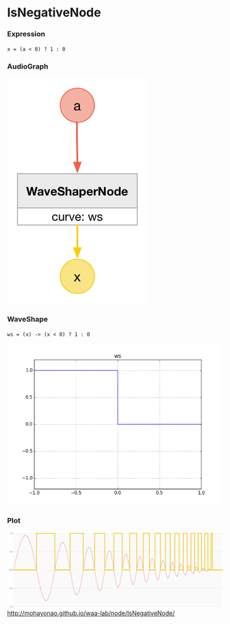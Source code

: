 # IsNegativeNode

### Expression

`x = (a < 0) ? 1 : 0`

### AudioGraph

![](img/IsNegativeNode.png)

### WaveShape

`ws = (x) -> (x < 0) ? 1 : 0`

![](img/IsNegativeNodeWaveShape.png)

### Plot

![](img/IsNegativeNodePlot.png)  
http://mohayonao.github.io/waa-lab/node/IsNegativeNode/
